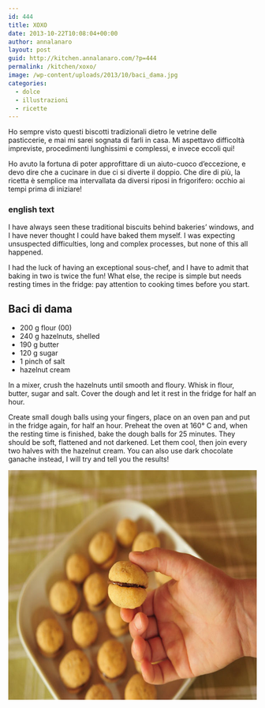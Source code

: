 ```yaml
---
id: 444
title: XOXO
date: 2013-10-22T10:08:04+00:00
author: annalanaro
layout: post
guid: http://kitchen.annalanaro.com/?p=444
permalink: /kitchen/xoxo/
image: /wp-content/uploads/2013/10/baci_dama.jpg
categories:
  - dolce
  - illustrazioni
  - ricette
---
```

Ho sempre visto questi biscotti tradizionali dietro le vetrine delle pasticcerie, e mai mi sarei sognata di farli in casa. Mi aspettavo difficoltà impreviste, procedimenti lunghissimi e complessi, e invece eccoli qui!
  
Ho avuto la fortuna di poter approfittare di un aiuto-cuoco d’eccezione, e devo dire che a cucinare in due ci si diverte il doppio. Che dire di più, la ricetta è semplice ma intervallata da diversi riposi in frigorifero: occhio ai tempi prima di iniziare!

### english text

I have always seen these traditional biscuits behind bakeries’ windows, and I have never thought I could have baked them myself. I was expecting unsuspected difficulties, long and complex processes, but none of this all happened.
  
I had the luck of having an exceptional sous-chef, and I have to admit that baking in two is twice the fun! What else, the recipe is simple but needs resting times in the fridge: pay attention to cooking times before you start.

## Baci di dama
* 200 g flour (00)
* 240 g hazelnuts, shelled  
* 190 g butter  
* 120 g sugar  
* 1 pinch of salt  
* hazelnut cream

In a mixer, crush the hazelnuts until smooth and floury. Whisk in flour, butter, sugar and salt. Cover the dough and let it rest in the fridge for half an hour.
  
Create small dough balls using your fingers, place on an oven pan and put in the fridge again, for half an hour. Preheat the oven at 160° C and, when the resting time is finished, bake the dough balls for 25 minutes. They should be soft, flattened and not darkened. Let them cool, then join every two halves with the hazelnut cream. You can also use dark chocolate ganache instead, I will try and tell you the results!

<img alt="baci_dama_foto" src="/wp-content/uploads/2013/10/baci_dama_foto.jpg" width="700" height="465" />